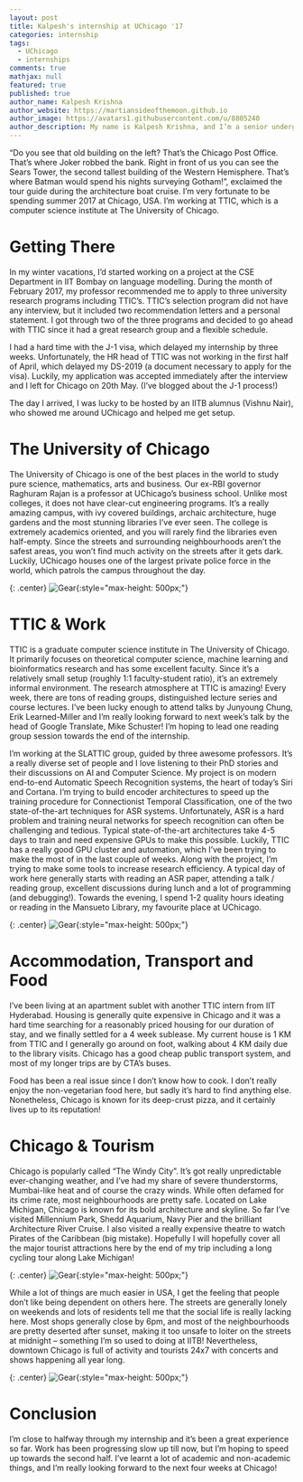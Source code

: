 ```yaml
---
layout: post
title: Kalpesh's internship at UChicago '17
categories: internship
tags:
  - UChicago
  - internships
comments: true
mathjax: null
featured: true
published: true
author_name: Kalpesh Krishna
author_website: https://martiansideofthemoon.github.io
author_image: https://avatars1.githubusercontent.com/u/8805240
author_description: My name is Kalpesh Krishna, and I’m a senior undergraduate student of Electrical Engineering at IIT Bombay.
---
```



“Do you see that old building on the left? That’s the Chicago Post Office. That’s where Joker robbed the bank. Right in front of us you can see the Sears Tower, the second tallest building of the Western Hemisphere. That’s where Batman would spend his nights surveying Gotham!”, exclaimed the tour guide during the architecture boat cruise. I’m very fortunate to be spending summer 2017 at Chicago, USA. I’m working at TTIC, which is a computer science institute at The University of Chicago.

# Getting There

In my winter vacations, I’d started working on a project at the CSE Department in IIT Bombay on language modelling. During the month of February 2017, my professor recommended me to apply to three university research programs including TTIC’s. TTIC’s selection program did not have any interview, but it included two recommendation letters and a personal statement. I got through two of the three programs and decided to go ahead with TTIC since it had a great research group and a flexible schedule.

I had a hard time with the J-1 visa, which delayed my internship by three weeks. Unfortunately, the HR head of TTIC was not working in the first half of April, which delayed my DS-2019 (a document necessary to apply for the visa). Luckily, my application was accepted immediately after the interview and I left for Chicago on 20th May. (I’ve blogged about the J-1 process!)

The day I arrived, I was lucky to be hosted by an IITB alumnus (Vishnu Nair), who showed me around UChicago and helped me get setup.

# The University of Chicago

The University of Chicago is one of the best places in the world to study pure science, mathematics, arts and business. Our ex-RBI governor Raghuram Rajan is a professor at UChicago’s business school. Unlike most colleges, it does not have clear-cut engineering programs. It’s a really amazing campus, with ivy covered buildings, archaic architecture, huge gardens and the most stunning libraries I’ve ever seen. The college is extremely academics oriented, and you will rarely find the libraries even half-empty. Since the streets and surrounding neighbourhoods aren’t the safest areas, you won’t find much activity on the streets after it gets dark. Luckily, UChicago houses one of the largest private police force in the world, which patrols the campus throughout the day.

{: .center}
![Gear](https://summerblog.insightiitb.org/wp-content/uploads/2017/06/uchicago-ivy-768x432.jpg "Gear"){:style="max-height: 500px;"}

 

# TTIC & Work

TTIC is a graduate computer science institute in The University of Chicago. It primarily focuses on theoretical computer science, machine learning and bioinformatics research and has some excellent faculty. Since it’s a relatively small setup (roughly 1:1 faculty-student ratio), it’s an extremely informal environment. The research atmosphere at TTIC is amazing! Every week, there are tons of reading groups, distinguished lecture series and course lectures. I’ve been lucky enough to attend talks by Junyoung Chung, Erik Learned-Miller and I’m really looking forward to next week’s talk by the head of Google Translate, Mike Schuster! I’m hoping to lead one reading group session towards the end of the internship.

I’m working at the SLATTIC group, guided by three awesome professors. It’s a really diverse set of people and I love listening to their PhD stories and their discussions on AI and Computer Science. My project is on modern end-to-end Automatic Speech Recognition systems, the heart of today’s Siri and Cortana. I’m trying to build encoder architectures to speed up the training procedure for Connectionist Temporal Classification, one of the two state-of-the-art techniques for ASR systems. Unfortunately, ASR is a hard problem and training neural networks for speech recognition can often be challenging and tedious. Typical state-of-the-art architectures take 4-5 days to train and need expensive GPUs to make this possible. Luckily, TTIC has a really good GPU cluster and automation, which I’ve been trying to make the most of in the last couple of weeks. Along with the project, I’m trying to make some tools to increase research efficiency. A typical day of work here generally starts with reading an ASR paper, attending a talk / reading group, excellent discussions during lunch and a lot of programming (and debugging!). Towards the evening, I spend 1-2 quality hours ideating or reading in the Mansueto Library, my favourite place at UChicago.

{: .center}
![Gear](https://summerblog.insightiitb.org/wp-content/uploads/2017/06/mansueto-768x432.jpg "Gear"){:style="max-height: 500px;"}

# Accommodation, Transport and Food

I’ve been living at an apartment sublet with another TTIC intern from IIT Hyderabad. Housing is generally quite expensive in Chicago and it was a hard time searching for a reasonably priced housing for our duration of stay, and we finally settled for a 4 week sublease. My current house is 1 KM from TTIC and I generally go around on foot, walking about 4 KM daily due to the library visits. Chicago has a good cheap public transport system, and most of my longer trips are by CTA’s buses.

Food has been a real issue since I don’t know how to cook. I don’t really enjoy the non-vegetarian food here, but sadly it’s hard to find anything else. Nonetheless, Chicago is known for its deep-crust pizza, and it certainly lives up to its reputation!

# Chicago & Tourism

Chicago is popularly called “The Windy City”. It’s got really unpredictable ever-changing weather, and I’ve had my share of severe thunderstorms, Mumbai-like heat and of course the crazy winds. While often defamed for its crime rate, most neighbourhoods are pretty safe. Located on Lake Michigan, Chicago is known for its bold architecture and skyline. So far I’ve visited Millennium Park, Shedd Aquarium, Navy Pier and the brilliant Architecture River Cruise. I also visited a really expensive theatre to watch Pirates of the Caribbean (big mistake). Hopefully I will hopefully cover all the major tourist attractions here by the end of my trip including a long cycling tour along Lake Michigan!

{: .center}
![Gear](https://summerblog.insightiitb.org/wp-content/uploads/2017/06/sears_tower-768x432.jpg "Gear"){:style="max-height: 500px;"}

While a lot of things are much easier in USA, I get the feeling that people don’t like being dependent on others here. The streets are generally lonely on weekends and lots of residents tell me that the social life is really lacking here. Most shops generally close by 6pm, and most of the neighbourhoods are pretty deserted after sunset, making it too unsafe to loiter on the streets at midnight – something I’m so used to doing at IITB! Nevertheless, downtown Chicago is full of activity and tourists 24x7 with concerts and shows happening all year long.


 

{: .center}
![Gear](https://summerblog.insightiitb.org/wp-content/uploads/2017/06/museum_campus-768x432.jpg "Gear"){:style="max-height: 500px;"}

# Conclusion

I’m close to halfway through my internship and it’s been a great experience so far. Work has been progressing slow up till now, but I’m hoping to speed up towards the second half. I’ve learnt a lot of academic and non-academic things, and I’m really looking forward to the next four weeks at Chicago!